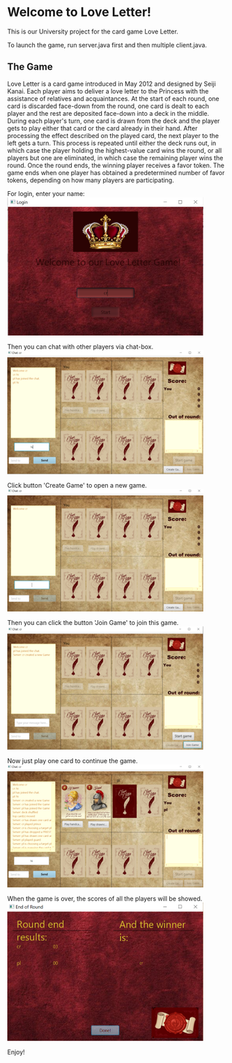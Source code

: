 # Welcome to Love Letter!
This is our University project for the card game Love Letter.

To launch the game, run server.java first and then multiple client.java.

## The Game

Love Letter is a card game introduced in May 2012 and designed by Seiji Kanai. Each player aims to deliver a love letter to the Princess with the assistance of relatives and acquaintances. At the start of each round, one card is discarded face-down from the round, one card is dealt to each player and the rest are deposited face-down into a deck in the middle. During each player's turn, one card is drawn from the deck and the player gets to play either that card or the card already in their hand. After processing the effect described on the played card, the next player to the left gets a turn. This process is repeated until either the deck runs out, in which case the player holding the highest-value card wins the round, or all players but one are eliminated, in which case the remaining player wins the round. Once the round ends, the winning player receives a favor token. The game ends when one player has obtained a predetermined number of favor tokens, depending on how many players are participating.

For login, enter your name:
<br />
<img src="src/client/resources/login.PNG" width="450" />

Then you can chat with other players via chat-box.
<br />
<img src="src/client/resources/chat.PNG" width="450" />

Click button 'Create Game' to open a new game.
<br />
<img src="src/client/resources/creategame.PNG" width="450" />

Then you can click the button 'Join Game' to join this game.
<br />
<img src="src/client/resources/joingame.PNG" width="450" />

Now just play one card to continue the game.
<br />
<img src="src/client/resources/play game.PNG" width="450" />

When the game is over, the scores of all the players will be showed.
<br />
<img src="src/client/resources/game end.PNG" width="450" />

Enjoy!

